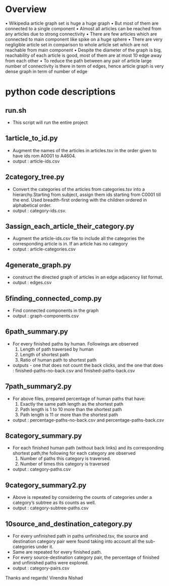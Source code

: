 # Overview
• Wikipedia article graph set is huge a huge graph
• But most of them are connected to a single component
• Almost all articles can be reached from any articles due to strong connectivity
• There are few articles which are connected to main component like spike on a huge sphere
• There are very negligible article set in comparison to whole article set which are not reachable from main component
• Despite the diameter of the graph is big, reachability of each article is good, most of them are at most 10 edge away from each other
• To reduce the path between any pair of article large number of connectivity is there in term of edges, hence article
graph is very dense graph in term of number of edge

# python code descriptions

## run.sh
* This script will run the entire project

## 1article_to_id.py
* Augment the names of the articles in articles.tsv in the order given to have ids rom A0001 to A4604.
* output : article-ids.csv

## 2category_tree.py
* Convert the categories of the articles from categories.tsv into a hierarchy.Starting from subject, assign them ids starting from C0001 till the end. Used breadth-first ordering with the children ordered in alphabetical order.
* output : category-ids.csv.

## 3assign_each_article_their_category.py
* Augment the article-ids.csv file to include all the categories the corresponding article is in. If an article has no category
* output : article-categories.csv

## 4generate_graph.py
* construct the directed graph of articles in an edge adjacency list format.
* output : edges.csv

## 5finding_connected_comp.py
* Find connected components in the graph
* output : graph-components.csv

## 6path_summary.py
* For every finished paths by human. Followings are observed
	1. Length of path traversed by human
	2. Length of shortest path
	3. Ratio of human path to shortest path
* outputs - one that does not count the back clicks, and the one that does : finished-paths-no-back.csv and finished-paths-back.csv

## 7path_summary2.py
* For above files, prepared percentage of human paths that have:
	1. Exactly the same path length as the shortest path
	2. Path length is 1 to 10 more than the shortest path
	3. Path length is 11 or more than the shortest path
* output : percentage-paths-no-back.csv and percentage-paths-back.csv

## 8category_summary.py
* For each finished human path (without back links) and its corresponding shortest path,the following for each category are observed
	1. Number of paths this category is traversed.
	2. Number of times this category is traversed
* output : category-paths.csv

## 9category_summary2.py
* Above is repeated by considering the counts of categories under a category’s subtree as its counts as well.
* output : category-subtree-paths.csv

## 10source_and_destination_category.py
* For every unfinished path in paths unfinished.tsv, the source and destination category pair were found taking into account all the sub-categories under it.
* Same are repeated for every finished path.
* For every source-destination category pair, the percentage of finished and unfinished paths were explored.
* output : category-pairs.csv



Thanks and regards!
Virendra Nishad
